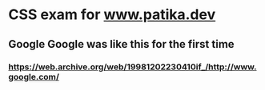 # CSS exam for www.patika.dev
## Google Google was like this for the first time
### https://web.archive.org/web/19981202230410if_/http://www.google.com/
